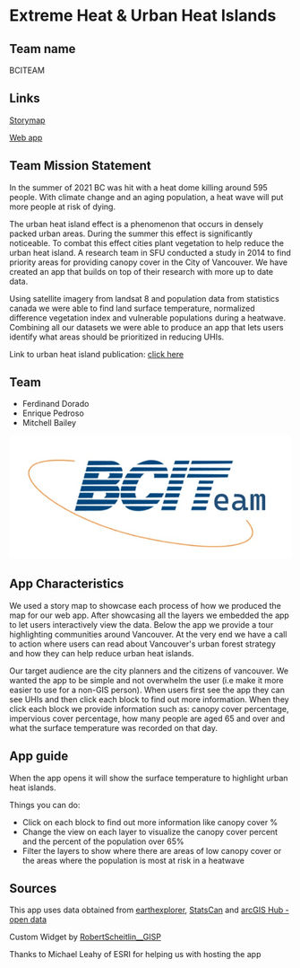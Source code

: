 # Extreme Heat & Urban Heat Islands

## Team name
BCITEAM

## Links
[Storymap](https://storymaps.arcgis.com/stories/bf991862b8914580a0371caab9095260)

[Web app](https://ecce-appchallenge.canadacentral.cloudapp.azure.com/uhivp/)

## Team Mission Statement

In the summer of 2021 BC was hit with a heat dome killing around 595 people. With climate change and an aging population, a heat wave will put more people at risk of dying. 

The urban heat island effect is a phenomenon that occurs in densely packed urban areas. During the summer this effect is significantly noticeable. To combat this effect cities plant vegetation to help reduce the urban heat island. A research team in SFU conducted a study in 2014 to find priority areas for providing canopy cover in the City of Vancouver. We have created an app that builds on top of their research with more up to date data. 

Using satellite imagery from landsat 8 and population data from statistics canada we were able to find land surface temperature, normalized difference vegetation index and vulnerable populations during a heatwave. Combining all our datasets we were able to produce an app that lets users identify what areas should be prioritized in reducing UHIs.

Link to urban heat island publication: [click here](https://www.canada.ca/en/services/health/publications/healthy-living/reducing-urban-heat-islands-protect-health-canada.html) 

## Team
* Ferdinand Dorado
* Enrique Pedroso
* Mitchell Bailey

![Logo](images/logo.jpg)

## App Characteristics

We used a story map to showcase each process of how we produced the map for our web app. After showcasing all the layers we embedded the app to let users interactively view the data. Below the app we provide a tour highlighting communities around Vancouver. At the very end we have a call to action where users can read about Vancouver's urban forest strategy and how they can help reduce urban heat islands.

Our target audience are the city planners and the citizens of vancouver. We wanted the app to be simple and not overwhelm the user (i.e make it more easier to use for a non-GIS person). When users first see the app they can see UHIs and then click each block to find out more information. When they click each block we provide information such as: canopy cover percentage, impervious cover percentage, how many people are aged 65 and over and what the surface temperature was recorded on that day. 

## App guide

When the app opens it will show the surface temperature to highlight urban heat islands. 

Things you can do:
* Click on each block to find out more information like canopy cover %
* Change the view on each layer to visualize the canopy cover percent and the percent of the population over 65%
* Filter the layers to show where there are areas of low canopy cover or the areas where the population is most at risk in a heatwave

## Sources
This app uses data obtained from [earthexplorer](https://earthexplorer.usgs.gov/), [StatsCan](https://www.statcan.gc.ca/en/start) and [arcGIS Hub - open data](https://hub.arcgis.com/search?categories=open%20data)

Custom Widget by [RobertScheitlin__GISP](https://community.esri.com/t5/web-appbuilder-custom-widgets-documents/feature-layer-hover-widget-version-2-12-09-05-19/ta-p/915343)

Thanks to Michael Leahy of ESRI for helping us with hosting the app
